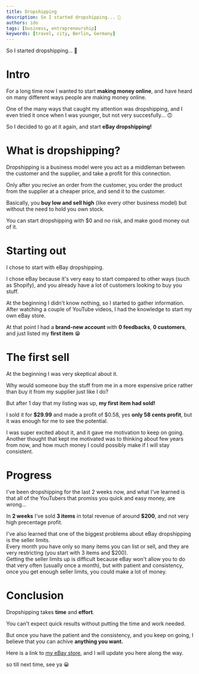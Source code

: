 ```yaml
---
title: Dropshipping
description: So I started dropshipping... 💸
authors: ido
tags: [business, entrepreneurship]
keywords: [travel, city, Berlin, Germany]
---
```


So I started dropshipping... 💸

<!-- truncate -->

# Intro
For a long time now I wanted to start **making money online**, and have heard on many different ways people are making money online.  

One of the many ways that caught my attention was dropshipping, and I even tried it once when I was younger, but not very succesfully... 🙃

So I decided to go at it again, and start **eBay dropshipping!**

# What is dropshipping?
Dropshipping is a business model were you act as a middleman between the customer and the supplier, and take a profit for this connection.

Only after you recive an order from the customer, you order the product from the supplier at a cheaper price, and send it to the customer.

Basically, you **buy low and sell high** (like every other business model) but without the need to hold you own stock.

You can start dropshipping with $0 and no risk, and make good money out of it.

# Starting out
I chose to start with eBay dropshipping.

I chose eBay because it's very easy to start compared to other ways (such as Shopify), and you already have a lot of customers looking to buy you stuff.

At the beginning I didn't know nothing, so I started to gather information. After watching a couple of YouTube videos, I had the knowledge to start my own eBay store.

At that point I had a **brand-new account** with **0 feedbacks**, **0 customers**, and just listed my **first item** 😁

# The first sell
At the beginning I was very skeptical about it.

Why would someone buy the stuff from me in a more expensive price rather than buy it from my supplier just like I do?

But after 1 day that my listing was up, **my first item had sold!**

I sold it for **$29.99** and made a profit of $0.58, yes **only 58 cents profit**, but it was enough for me to see the potential. 

I was super excited about it, and it gave me motivation to keep on going. Another thought that kept me motivated was to thinking about few years from now, and how much money I could possibly make if I will stay consistent.

# Progress
I've been dropshipping for the last 2 weeks now, and what I've learned is that all of the YouTubers that promiss you quick and easy money, are wrong...

In **2 weeks** I've sold **3 items** in total revenue of around **$200**, and not very high precentage profit.

I've also learned that one of the biggest problems about eBay dropshipping is the seller limits.  
Every month you have only so many items you can list or sell, and they are very restricting (you start with 3 items and $200).  
Getting the seller limits up is difficult because eBay won't allow you to do that very often (usually once a month), but with patient and consistency, once you get enough seller limits, you could make a lot of money.

# Conclusion
Dropshipping takes **time** and **effort**.

You can't expect quick results without putting the time and work needed.

But once you have the patient and the consistency, and you keep on going, I believe that you can achive **anything you want.**

Here is a link to [my eBay store](https://www.ebay.com/usr/itsidohirsh), and I will update you here along the way.

so till next time, see ya 😀
